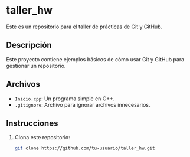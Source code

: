 # taller_hw

Este es un repositorio para el taller de prácticas de Git y GitHub.

## Descripción
Este proyecto contiene ejemplos básicos de cómo usar Git y GitHub para gestionar un repositorio.

## Archivos
- `Inicio.cpp`: Un programa simple en C++.
- `.gitignore`: Archivo para ignorar archivos innecesarios.

## Instrucciones
1. Clona este repositorio:
   ```bash
   git clone https://github.com/tu-usuario/taller_hw.git